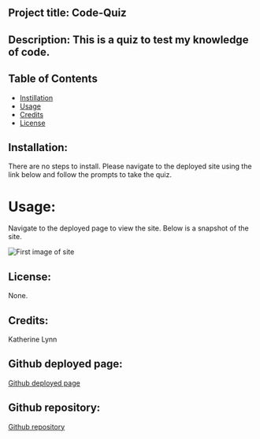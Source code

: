 ## Project title: Code-Quiz

## Description: This is a quiz to test my knowledge of code.

## Table of Contents
* [Instillation](#installation)
* [Usage](#usage)
* [Credits](#credits)
* [License](#license)


## Installation:

There are no steps to install. Please navigate to the deployed site using the link below and follow the prompts to take the quiz.

# Usage: 

Navigate to the deployed page to view the site. Below is a snapshot of the site.

![First image of site]()

## License: 

None. 


## Credits: 

Katherine Lynn

## Github deployed page: 

[Github deployed page]()

## Github repository: 

[Github repository]()

